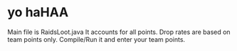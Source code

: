 # yo haHAA

Main file is RaidsLoot.java
It accounts for all points. Drop rates are based on team points only.
Compile/Run it and enter your team points.